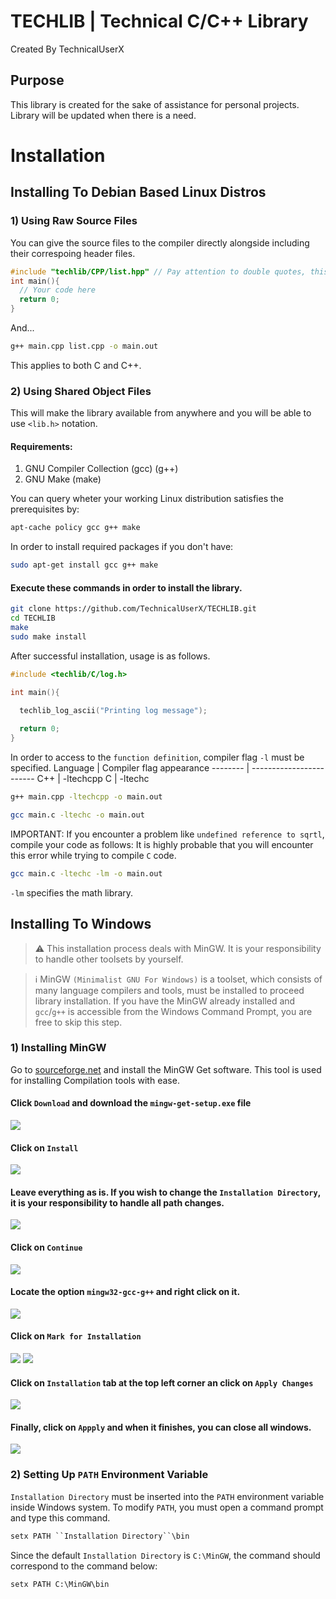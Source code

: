 # TECHLIB | Technical C/C++ Library
Created By TechnicalUserX
## Purpose
This library is created for the sake of assistance for personal projects.
Library will be updated when there is a need.

# Installation
## Installing To Debian Based Linux Distros
### 1) Using Raw Source Files
You can give the source files to the compiler directly alongside including their correspoing header files.
```cpp
#include "techlib/CPP/list.hpp" // Pay attention to double quotes, this is the relative path to your main.cpp file
int main(){
  // Your code here
  return 0;
}
```
And...
```bash
g++ main.cpp list.cpp -o main.out
```
This applies to both C and C++.
### 2) Using Shared Object Files
This will make the library available from anywhere and you will be able to use `<lib.h>` notation.
#### Requirements:
  1. GNU Compiler Collection (gcc) (g++)
  2. GNU Make (make)

You can query wheter your working Linux distribution satisfies the prerequisites by:
```bash
apt-cache policy gcc g++ make
```
In order to install required packages if you don't have:
```bash
sudo apt-get install gcc g++ make
```


#### Execute these commands in order to install the library.
```bash
git clone https://github.com/TechnicalUserX/TECHLIB.git
cd TECHLIB
make
sudo make install
```
After successful installation, usage is as follows.
```c
#include <techlib/C/log.h>

int main(){
  
  techlib_log_ascii("Printing log message");

  return 0;
}
```
In order to access to the `function definition`, compiler flag `-l` must be specified.
Language | Compiler flag appearance
-------- | ------------------------
C++      | -ltechcpp
C        | -ltechc


```bash
g++ main.cpp -ltechcpp -o main.out

gcc main.c -ltechc -o main.out
```
IMPORTANT: If you encounter a problem like `undefined reference to sqrtl`, compile your code as follows:
It is highly probable that you will encounter this error while trying to compile `C` code.
```bash
gcc main.c -ltechc -lm -o main.out
```
`-lm` specifies the math library. 

## Installing To Windows

> ⚠️ This installation process deals with MinGW. It is your responsibility to handle other toolsets by yourself.

> ℹ️ MinGW `(Minimalist GNU For Windows)` is a toolset, which consists of many language compilers and tools, must be installed to proceed library installation.
If you have the MinGW already installed and `gcc`/`g++` is accessible from the Windows Command Prompt, you are free to skip this step.

### 1) Installing MinGW
Go to [sourceforge.net](https://sourceforge.net/projects/mingw/) and install the MinGW Get software. This tool is used for installing
Compilation tools with ease.
#### Click `Download` and download the `mingw-get-setup.exe` file
![](/images/mingw/mingw_1.png)

#### Click on `Install`
![](/images/mingw/mingw_2.png)

#### Leave everything as is. If you wish to change the `Installation Directory`, it is your responsibility to handle all path changes.
![](/images/mingw/mingw_3.png)

#### Click on `Continue`
![](/images/mingw/mingw_4.png)

#### Locate the option `mingw32-gcc-g++` and right click on it.
![](/images/mingw/mingw_5.png)

#### Click on `Mark for Installation`
![](/images/mingw/mingw_6.png)
![](/images/mingw/mingw_7.png)

#### Click on `Installation` tab at the top left corner an click on `Apply Changes`
![](/images/mingw/mingw_8.png)

#### Finally, click on `Appply` and when it finishes, you can close all windows.
![](/images/mingw/mingw_9.png)

### 2) Setting Up `PATH` Environment Variable
`Installation Directory` must be inserted into the `PATH` environment variable inside Windows system.
To modify `PATH`, you must open a command prompt and type this command.
```cmd
setx PATH ``Installation Directory``\bin
```
Since the default `Installation Directory` is `C:\MinGW`, the command should correspond to the command below:
```cmd
setx PATH C:\MinGW\bin
```

